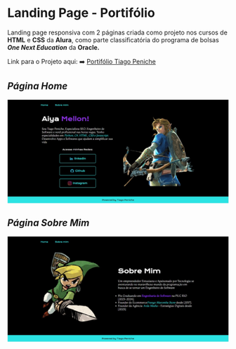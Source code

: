 # Landing Page - Portifólio 

Landing page responsiva com 2 páginas criada como projeto nos cursos de **HTML** e **CSS** da **Alura**, como parte classificatória do programa de bolsas ***One Next Education*** da **Oracle.** 

Link para o Projeto aqui: ➡️ [Portifólio Tiago Peniche](https://landing-page-portifolio-one.vercel.app/) 

## ***Página Home***

![página home Tiago Peniche](https://github.com/Penichezito/LandingPage-Portifolio-ONE/blob/main/assets/lp-portifolio-tiago-home.jpg)

## ***Página Sobre Mim***
![página sobre mim Tiago Peniche](https://github.com/Penichezito/LandingPage-Portifolio-ONE/blob/main/assets/about-portfolio-tiago.jpg)
